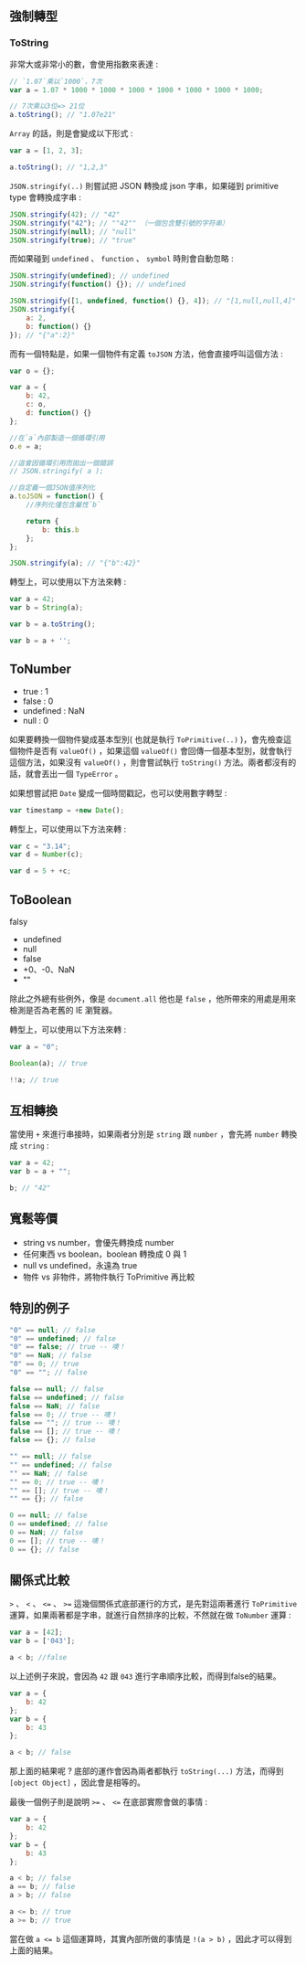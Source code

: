 ## 強制轉型

### ToString

非常大或非常小的數，會使用指數來表達 :

``` JavaScript
// `1.07`乘以`1000`，7次
var a = 1.07 * 1000 * 1000 * 1000 * 1000 * 1000 * 1000 * 1000;

// 7次乘以3位=> 21位
a.toString(); // "1.07e21"
```

`Array` 的話，則是會變成以下形式 :

``` JavaScript
var a = [1, 2, 3];

a.toString(); // "1,2,3"
```

`JSON.stringify(..)` 則嘗試把 JSON 轉換成 json 字串，如果碰到 primitive type 會轉換成字串 :

``` JavaScript
JSON.stringify(42); // "42" 
JSON.stringify("42"); // ""42"" （一個包含雙引號的字符串）
JSON.stringify(null); // "null" 
JSON.stringify(true); // "true"
```

而如果碰到 `undefined` 、 `function` 、 `symbol` 時則會自動忽略 :

``` JavaScript
JSON.stringify(undefined); // undefined 
JSON.stringify(function() {}); // undefined

JSON.stringify([1, undefined, function() {}, 4]); // "[1,null,null,4]" 
JSON.stringify({
    a: 2,
    b: function() {}
}); // "{"a":2}"
```

而有一個特點是，如果一個物件有定義 `toJSON` 方法，他會直接呼叫這個方法 :

``` JavaScript
var o = {};

var a = {
    b: 42,
    c: o,
    d: function() {}
};

//在`a`內部製造一個循環引用
o.e = a;

//這會因循環引用而拋出一個錯誤
// JSON.stringify( a );

//自定義一個JSON值序列化
a.toJSON = function() {
    //序列化僅包含屬性`b`

    return {
        b: this.b
    };
};

JSON.stringify(a); // "{"b":42}"
```

轉型上，可以使用以下方法來轉 :

``` JavaScript
var a = 42;
var b = String(a);

var b = a.toString();

var b = a + '';
```

## ToNumber

* true : 1
* false : 0
* undefined : NaN
* null : 0

如果要轉換一個物件變成基本型別( 也就是執行 `ToPrimitive(..)` )，會先檢查這個物件是否有 `valueOf()` ，如果這個 `valueOf()` 會回傳一個基本型別，就會執行這個方法，如果沒有 `valueOf()` ，則會嘗試執行 `toString()` 方法。兩者都沒有的話，就會丟出一個 `TypeError` 。

如果想嘗試把 `Date` 變成一個時間戳記，也可以使用數字轉型 :

``` JavaScript
var timestamp = +new Date();
```

轉型上，可以使用以下方法來轉 :

``` JavaScript
var c = "3.14";
var d = Number(c);

var d = 5 + +c;
```

## ToBoolean

falsy

* undefined
* null
* false
* +0、-0、NaN
* ""

除此之外總有些例外，像是 `document.all` 他也是 `false` ，他所帶來的用處是用來檢測是否為老舊的 IE 瀏覽器。

轉型上，可以使用以下方法來轉 :

``` JavaScript
var a = "0";

Boolean(a); // true 

!!a; // true 
```

## 互相轉換

當使用 `+` 來進行串接時，如果兩者分別是 `string` 跟 `number` ，會先將 `number` 轉換成 `string` :

``` JavaScript
var a = 42;
var b = a + "";

b; // "42"
```

## 寬鬆等價

* string vs number，會優先轉換成 number
* 任何東西 vs boolean，boolean 轉換成 0 與 1
* null vs undefined，永遠為 true
* 物件 vs 非物件，將物件執行 ToPrimitive 再比較

## 特別的例子

``` JavaScript
"0" == null; // false
"0" == undefined; // false
"0" == false; // true -- 噢！
"0" == NaN; // false
"0" == 0; // true
"0" == ""; // false

false == null; // false
false == undefined; // false
false == NaN; // false
false == 0; // true -- 噢！
false == ""; // true -- 噢！
false == []; // true -- 噢！
false == {}; // false

"" == null; // false
"" == undefined; // false
"" == NaN; // false
"" == 0; // true -- 噢！
"" == []; // true -- 噢！
"" == {}; // false

0 == null; // false
0 == undefined; // false
0 == NaN; // false
0 == []; // true -- 噢！
0 == {}; // false
```

## 關係式比較

`>` 、 `<` 、 `<=` 、 `>=` 這幾個關係式底部運行的方式，是先對這兩著進行 `ToPrimitive` 運算，如果兩著都是字串，就進行自然排序的比較，不然就在做 `ToNumber` 運算 :

``` JavaScript
var a = [42];
var b = ['043'];

a < b; //false
```

以上述例子來說，會因為 `42` 跟 `043` 進行字串順序比較，而得到false的結果。

``` JavaScript
var a = {
    b: 42
};
var b = {
    b: 43
};

a < b; // false
```

那上面的結果呢 ? 底部的運作會因為兩者都執行 `toString(...)` 方法，而得到 `[object Object]` ，因此會是相等的。

最後一個例子則是說明 `>=` 、 `<=` 在底部實際會做的事情 :

``` JavaScript
var a = {
    b: 42
};
var b = {
    b: 43
};

a < b; // false
a == b; // false
a > b; // false

a <= b; // true
a >= b; // true
```

當在做 `a <= b` 這個運算時，其實內部所做的事情是 `!(a > b)` ，因此才可以得到上面的結果。
